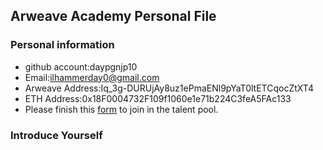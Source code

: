 
## Arweave Academy Personal File

### Personal information

- github account:daypgnjp10
- Email:ilhammerday0@gmail.com
- Arweave Address:Iq_3g-DURUjAy8uz1ePmaENl9pYaT0ltETCqocZtXT4
- ETH Address:0x18F0004732F109f1060e1e71b224C3feA5FAc133
- Please finish this [form](https://docs.google.com/forms/d/e/1FAIpQLSfWA5fIIcBgmRppm3jNz5vmf9Mai_QMVil-2pO4r7YKn_Zhtw/viewform?usp=sf_link) to join in the talent pool.

### Introduce Yourself
